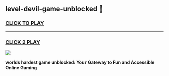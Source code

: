 
## level-devil-game-unblocked 👋
<h3>
<a href="https://premium.freeplayer.one?title=level-devil-game-unblocked&ref=14F">CLICK TO PLAY</a></h3>
<hr>

<h3>
<a href="https://premium.freeplayer.one?title=level-devil-game-unblocked&ref=14F">CLICK 2 PLAY</a>
  
</h3>

<a href="https://premium.freeplayer.one?title=level-devil-game-unblocked&ref=12F/"><img src="https://clearcache.store/games.png"></a>


**worlds hardest game unblocked: Your Gateway to Fun and Accessible Online Gaming**
